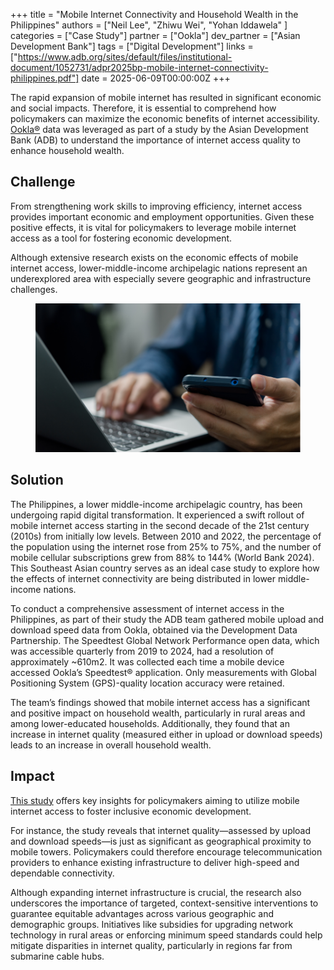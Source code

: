 +++
title = "Mobile Internet Connectivity and Household Wealth in the Philippines"
authors = ["Neil Lee", "Zhiwu Wei", "Yohan Iddawela" ]
categories = ["Case Study"]
partner = ["Ookla"]
dev_partner = ["Asian Development Bank"]
tags = ["Digital Development"]
links = ["https://www.adb.org/sites/default/files/institutional-document/1052731/adpr2025bp-mobile-internet-connectivity-philippines.pdf"]
date = 2025-06-09T00:00:00Z
+++

The rapid expansion of mobile internet has resulted in significant economic and social impacts. Therefore, it is essential to comprehend how policymakers can maximize the economic benefits of internet accessibility. [Ookla®](https://www.ookla.com/ookla-for-good) data was leveraged as part of a study by the Asian Development Bank (ADB) to understand the importance of internet access quality to enhance household wealth.

## Challenge

From strengthening work skills to improving efficiency, internet access provides important economic and employment opportunities. Given these positive effects, it is vital for policymakers to leverage mobile internet access as a tool for fostering economic development.

Although extensive research exists on the economic effects of mobile internet access, lower-middle-income archipelagic nations represent an underexplored area with especially severe geographic and infrastructure challenges.


<figure align="center">
    <img src="mobile-internet-connectivity-and-household-wealth-in-the-philippines_thumbnail.png" width="500">
</figure>

## Solution

The Philippines, a lower middle-income archipelagic country, has been undergoing rapid digital transformation. It experienced a swift rollout of mobile internet access starting in the second decade of the 21st century (2010s) from initially low levels. Between 2010 and 2022, the percentage of the population using the internet rose from 25% to 75%, and the number of mobile cellular subscriptions grew from 88% to 144% (World Bank 2024). This Southeast Asian country serves as an ideal case study to explore how the effects of internet connectivity are being distributed in lower middle-income nations.

To conduct a comprehensive assessment of internet access in the Philippines, as part of their study the ADB team gathered mobile upload and download speed data from Ookla, obtained via the Development Data Partnership. The Speedtest Global Network Performance open data, which was accessible quarterly from 2019 to 2024, had a resolution of approximately ~610m2. It was collected each time a mobile device accessed Ookla’s Speedtest® application. Only measurements with Global Positioning System (GPS)-quality location accuracy were retained.

The team’s findings showed that mobile internet access has a significant and positive impact on household wealth, particularly in rural areas and among lower-educated households. Additionally, they found that an increase in internet quality (measured either in upload or download speeds) leads to an increase in overall household wealth.


## Impact

[This study](https://www.adb.org/sites/default/files/institutional-document/1052731/adpr2025bp-mobile-internet-connectivity-philippines.pdf) offers key insights for policymakers aiming to utilize mobile internet access to foster inclusive economic development. 

For instance, the study reveals that internet quality—assessed by upload and download speeds—is just as significant as geographical proximity to mobile towers. Policymakers could therefore encourage telecommunication providers to enhance existing infrastructure to deliver high-speed and dependable connectivity. 

Although expanding internet infrastructure is crucial, the research also underscores the importance of targeted, context-sensitive interventions to guarantee equitable advantages across various geographic and demographic groups. Initiatives like subsidies for upgrading network technology in rural areas or enforcing minimum speed standards could help mitigate disparities in internet quality, particularly in regions far from submarine cable hubs.
